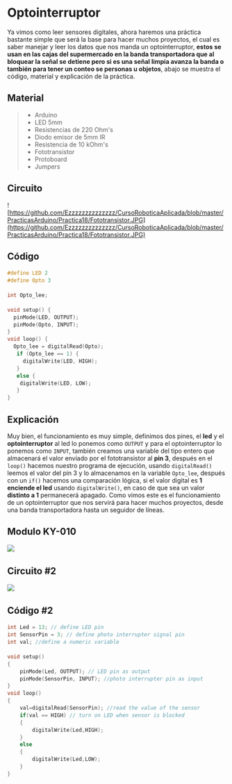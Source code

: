 # Optointerruptor

Ya vimos como leer sensores digitales, ahora haremos una práctica bastante simple que será la base para hacer muchos proyectos, el cual es saber manejar y leer los datos que nos manda un optointerruptor, **estos se usan en las cajas del supermercado en la banda transportadora que al bloquear la señal se detiene pero si es una señal limpia avanza la banda o también para tener un conteo se personas u objetos**, abajo se muestra el código, material y explicación de la práctica.

## Material 
> - Arduino
> - LED 5mm 
> - Resistencias de 220 Ohm's
> - Diodo emisor de 5mm IR
> - Resistencia de 10 kOhm's
> - Fototransistor 
> - Protoboard
> - Jumpers

## Circuito
![https://github.com/Ezzzzzzzzzzzzzz/CursoRoboticaAplicada/blob/master/PracticasArduino/Practica18/Fototransistor.JPG](https://github.com/Ezzzzzzzzzzzzzz/CursoRoboticaAplicada/blob/master/PracticasArduino/Practica18/Fototransistor.JPG)

## Código
```c
#define LED 2
#define Opto 3

int Opto_lee;

void setup() {
  pinMode(LED, OUTPUT);
  pinMode(Opto, INPUT);
}
void loop() {
  Opto_lee = digitalRead(Opto);
   if (Opto_lee == 1) {
     digitalWrite(LED, HIGH);
   } 
   else {
    digitalWrite(LED, LOW);
   }
}
```

## Explicación
Muy bien, el funcionamiento es muy simple, definimos dos pines, el **led** y el **optointerruptor** al led lo ponemos como ``OUTPUT`` y para el optointerruptor lo ponemos como ``INPUT``, también creamos una variable del tipo entero que almacenará el valor enviado por el fototransistor al **pin 3**, después en el ``loop()`` hacemos nuestro programa de ejecución, usando ``digitalRead()`` leemos el valor del pin 3 y lo almacenamos en la variable ``Opto_lee``, después con un ``if()`` hacemos una comparación lógica, si el valor digital es **1 enciende el led** usando ``digitalWrite()``, en caso de que sea un valor **distinto a 1** permanecerá apagado. Como vimos este es el funcionamiento de un optointerruptor que nos servirá para hacer muchos proyectos, desde una banda transportadora hasta un seguidor de líneas.

## Modulo KY-010

![](https://sc02.alicdn.com/kf/HTB11MnjXyzxK1RkSnaVq6xn9VXaY/231849537/HTB11MnjXyzxK1RkSnaVq6xn9VXaY.jpg)

## Circuito #2
![](https://steps2make.com/wp-content/uploads/2017/09/Arduino_KY-010_Photo_interrupter_module_connections.png)

## Código #2

```c
int Led = 13; // define LED pin
int SensorPin = 3; // define photo interrupter signal pin
int val; //define a numeric variable

void setup()
{
	pinMode(Led, OUTPUT); // LED pin as output
	pinMode(SensorPin, INPUT); //photo interrupter pin as input
}
void loop()
{
	val=digitalRead(SensorPin); //read the value of the sensor 
	if(val == HIGH) // turn on LED when sensor is blocked 
	{
		digitalWrite(Led,HIGH);
	}
	else
	{
		digitalWrite(Led,LOW);
	}
}
```

<!--stackedit_data:
eyJoaXN0b3J5IjpbLTg3MTcwNDgzOCwxMzcyNzQ4OTM1LC04Mj
gwODU5NDQsLTE3NzU3NzM0NTUsMzQwNTIyMDg4LDExMjI4ODMy
ODYsLTg4MTcwNzI4N119
-->